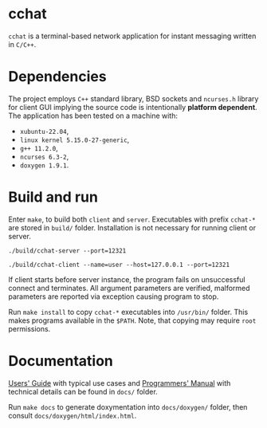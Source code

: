 # cchat

`cchat` is a terminal-based network application for instant messaging written
in `C/C++`.

# Dependencies

The project employs `C++` standard library, BSD sockets and `ncurses.h`
library for client GUI implying the source code is intentionally
**platform dependent**. The application has been tested on a machine with:

- `xubuntu-22.04`,
- `linux kernel 5.15.0-27-generic`,
- `g++ 11.2.0`,
- `ncurses 6.3-2`,
- `doxygen 1.9.1`.

# Build and run

Enter `make`, to build both `client` and `server`. Executables with prefix
`cchat-*` are stored in `build/` folder. Installation is not necessary for
running client or server.

```shell
./build/cchat-server --port=12321
```

```shell
./build/cchat-client --name=user --host=127.0.0.1 --port=12321
```

If client starts before server instance, the program fails on unsuccessful
connect and terminates. All argument parameters are verified, malformed
parameters are reported via exception causing program to stop.

Run `make install` to copy `cchat-*` executables into `/usr/bin/` folder.
This makes programs available in the `$PATH`. Note, that copying may require
`root` permissions.

# Documentation

[Users' Guide](./docs/user.md) with typical use cases and
[Programmers' Manual](./docs/prog.md) with technical details can be found
in `docs/` folder.

Run `make docs` to generate doxymentation into `docs/doxygen/` folder,
then consult `docs/doxygen/html/index.html`.
